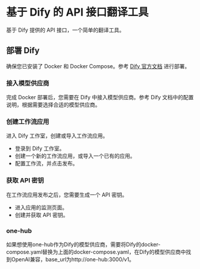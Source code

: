 # 基于 Dify 的 API 接口翻译工具

基于 Dify 提供的 API 接口，一个简单的翻译工具。

## 部署 Dify

确保您已安装了 Docker 和 Docker Compose。参考 [Dify 官方文档](https://docs.dify.ai/zh-hans/getting-started/install-self-hosted/docker-compose) 进行部署。

###  接入模型供应商

完成 Docker 部署后，您需要在 Dify 中接入模型供应商。参考 Dify 文档中的配置说明，根据需要选择合适的模型供应商。

### 创建工作流应用

进入 Dify 工作室，创建或导入工作流应用。

- 登录到 Dify 工作室。
- 创建一个新的工作流应用，或导入一个已有的应用。
- 配置工作流，并点击发布。

### 获取 API 密钥

在工作流应用发布之后，您需要生成一个 API 密钥。

- 进入应用的监测页面。
- 创建并获取 API 密钥。

### one-hub

如果想使用one-hub作为Dify的模型供应商，需要将Dify的docker-compose.yaml替换为上面的docker-compose.yaml，在Dify的模型供应商中找到OpenAI兼容，base_url为http://one-hub:3000/v1。